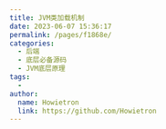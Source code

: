 ```yaml
---
title: JVM类加载机制
date: 2023-06-07 15:36:17
permalink: /pages/f1868e/
categories:
  - 后端
  - 底层必备源码
  - JVM底层原理
tags:
  - 
author: 
  name: Howietron
  link: https://github.com/Howietron
---
```

